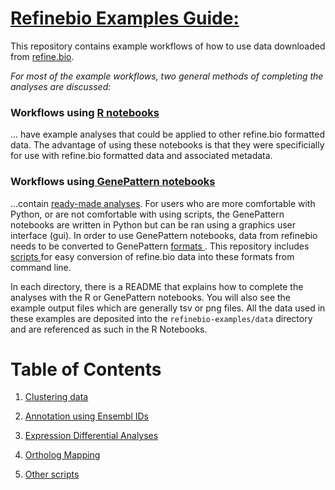 # <u>Refinebio Examples Guide: </u>
This repository contains example workflows of how to use data downloaded from 
<a href="refine.bio.org"> refine.bio</a>.

*For most of the example workflows, two general methods of completing the analyses are discussed:*  

### Workflows using <a href="https://rmarkdown.rstudio.com/articles_intro.html">R notebooks</a>  
... have example analyses that could be applied to other refine.bio formatted data. The advantage of using 
these notebooks is that they were specificially for use with refine.bio formatted data and associated metadata. 

### Workflows using<a href="http://genepattern-notebook.org/example-notebooks/"> GenePattern notebooks</a>  
...contain <a href="http://genepattern-notebook.org/example-notebooks/"> 
ready-made analyses</a>.
For users who are more comfortable with Python, or are not comfortable with 
using scripts, the GenePattern notebooks are written in Python but can be 
ran using a graphics user interface (gui).
In order to use GenePattern notebooks, data from refinebio needs to be converted 
to GenePattern <a href="http://software.broadinstitute.org/cancer/software/genepattern/file-formats-guideformats">
formats </a>. 
This repository includes <a href="https://github.com/AlexsLemonade/refinebio-examples/blob/master/scripts">
scripts </a> for easy conversion of refine.bio data into these formats from 
command line.

In each directory, there is a README that explains how to complete the analyses
with the R or GenePattern notebooks. You will also see the example output files
which are generally tsv or png files.
All the data used in these examples are deposited into the `refinebio-examples/data` 
directory and are referenced as such in the R Notebooks.

# Table of Contents

1. <a href="https://github.com/AlexsLemonade/refinebio-examples/blob/master/clustering">Clustering data </a>  
  
2. <a href="https://github.com/AlexsLemonade/refinebio-examples/blob/master/ensembl-id-convert"> Annotation using Ensembl IDs </a>  
  
3. <a href="https://github.com/AlexsLemonade/refinebio-examples/blob/master/differential-expression">Expression Differential Analyses </a> 
  
4. <a href="https://github.com/AlexsLemonade/refinebio-examples/blob/master/differential-expression">Ortholog Mapping </a>  
  
5. <a href="https://github.com/AlexsLemonade/refinebio-examples/blob/master/scripts">Other scripts </a>  
